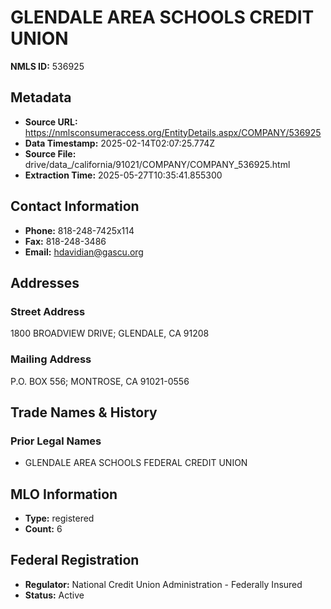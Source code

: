 # GLENDALE AREA SCHOOLS CREDIT UNION

**NMLS ID:** 536925

## Metadata
- **Source URL:** https://nmlsconsumeraccess.org/EntityDetails.aspx/COMPANY/536925
- **Data Timestamp:** 2025-02-14T02:07:25.774Z
- **Source File:** drive/data_/california/91021/COMPANY/COMPANY_536925.html
- **Extraction Time:** 2025-05-27T10:35:41.855300

## Contact Information
- **Phone:** 818-248-7425x114
- **Fax:** 818-248-3486
- **Email:** hdavidian@gascu.org

## Addresses
### Street Address
1800 BROADVIEW DRIVE; GLENDALE, CA 91208

### Mailing Address
P.O. BOX 556; MONTROSE, CA 91021-0556

## Trade Names & History
### Prior Legal Names
- GLENDALE AREA SCHOOLS FEDERAL CREDIT UNION

## MLO Information
- **Type:** registered
- **Count:** 6

## Federal Registration
- **Regulator:** National Credit Union Administration - Federally Insured
- **Status:** Active
